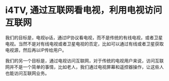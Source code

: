 i4TV, 通过互联网看电视，利用电视访问互联网
======

我们的目标是，电视ip话，通过IP协议看电视，而不是传统的有线电视，或者卫星电视。当然不是对有线电视或者卫星电视的否定，比如可以通过有线或者卫星获取电视源，然后再以IP传给用户。

我们的另一个目标是，通过电视访问互联网，对于传统的电视用户来说，访问互联网并不是一个简单的事情，比如老人，我们通过电视屏幕和遥控器操作，让这些人也能访问互联网业务。
